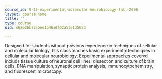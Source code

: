 ```yaml
---
course_id: 9-12-experimental-molecular-neurobiology-fall-2006
layout: course_home
title: ''
type: course
uid: d62e2bb72ebee1b46adf02a56a1d5653

---
```

Designed for students without previous experience in techniques of cellular and molecular biology, this class teaches basic experimental techniques in cellular and molecular neurobiology. Experimental approaches covered include tissue culture of neuronal cell lines, dissection and culture of brain cells, DNA manipulation, synaptic protein analysis, immunocytochemistry, and fluorescent microscopy.
